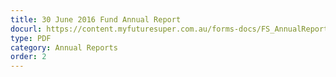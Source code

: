 ```yaml
---
title: 30 June 2016 Fund Annual Report
docurl: https://content.myfuturesuper.com.au/forms-docs/FS_AnnualReport_2016.pdf
type: PDF
category: Annual Reports
order: 2
---
```

 